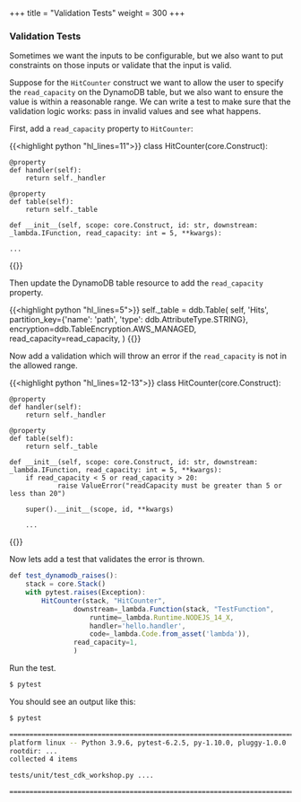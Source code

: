 +++
title = "Validation Tests"
weight = 300
+++

### Validation Tests

Sometimes we want the inputs to be configurable, but we also want to put constraints on those inputs or validate
that the input is valid.

Suppose for the `HitCounter` construct we want to allow the user to specify the `read_capacity` on the DynamoDB
table, but we also want to ensure the value is within a reasonable range. We can write a test to make sure
that the validation logic works: pass in invalid values and see what happens.

First, add a `read_capacity` property to `HitCounter`:

{{<highlight python "hl_lines=11">}}
class HitCounter(core.Construct):

    @property
    def handler(self):
        return self._handler

    @property
    def table(self):
        return self._table

    def __init__(self, scope: core.Construct, id: str, downstream: _lambda.IFunction, read_capacity: int = 5, **kwargs):

    ...
{{</highlight>}}

Then update the DynamoDB table resource to add the `read_capacity` property.

{{<highlight python "hl_lines=5">}}
self._table = ddb.Table(
    self, 'Hits',
    partition_key={'name': 'path', 'type': ddb.AttributeType.STRING},
    encryption=ddb.TableEncryption.AWS_MANAGED,
    read_capacity=read_capacity,
)
{{</highlight>}}

Now add a validation which will throw an error if the `read_capacity` is not in the allowed range.

{{<highlight python "hl_lines=12-13">}}
class HitCounter(core.Construct):

    @property
    def handler(self):
        return self._handler

    @property
    def table(self):
        return self._table

    def __init__(self, scope: core.Construct, id: str, downstream: _lambda.IFunction, read_capacity: int = 5, **kwargs):
        if read_capacity < 5 or read_capacity > 20:
                raise ValueError("readCapacity must be greater than 5 or less than 20")

        super().__init__(scope, id, **kwargs)

        ...
{{</highlight>}}

Now lets add a test that validates the error is thrown.

```typescript
def test_dynamodb_raises():
    stack = core.Stack()
    with pytest.raises(Exception):
        HitCounter(stack, "HitCounter",
                downstream=_lambda.Function(stack, "TestFunction",
                    runtime=_lambda.Runtime.NODEJS_14_X,
                    handler='hello.handler',
                    code=_lambda.Code.from_asset('lambda')),
                read_capacity=1,
                )
```

Run the test.

```bash
$ pytest
```

You should see an output like this:

```bash
$ pytest

================================================================================================= test session starts =================================================================================================
platform linux -- Python 3.9.6, pytest-6.2.5, py-1.10.0, pluggy-1.0.0
rootdir: ...
collected 4 items

tests/unit/test_cdk_workshop.py ....                                                                                                                                                                            [100%]

================================================================================================== 4 passed in 1.59s ==================================================================================================
```
